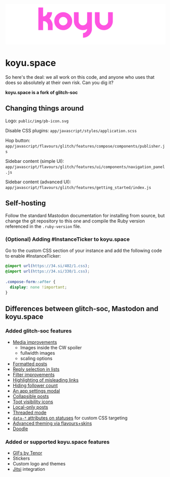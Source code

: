 <p align="center">
  <img src="public/img/pb-icon.svg">
</p>

# koyu.space

So here's the deal: we all work on this code, and anyone who uses that does so absolutely at their own risk. Can you dig it?

**koyu.space is a fork of glitch-soc**

## Changing things around

Logo: `public/img/pb-icon.svg`

Disable CSS plugins: `app/javascript/styles/application.scss`

Hop button: `app/javascript/flavours/glitch/features/compose/components/publisher.js`

Sidebar content (simple UI): `app/javascript/flavours/glitch/features/ui/components/navigation_panel.js`

Sidebar content (advanced UI): `app/javascript/flavours/glitch/features/getting_started/index.js`

## Self-hosting

Follow the standard Mastodon documentation for installing from source, but change the git repository to this one and compile the Ruby version referenced in the `.ruby-version` file.

### (Optional) Adding #InstanceTicker to koyu.space

Go to the custom CSS section of your instance and add the following code to enable #InstanceTicker:

```css
@import url(https://34.si/402/1.css);
@import url(https://34.si/330/1.css);

.compose-form::after {
  display: none !important;
}
```

## Differences between glitch-soc, Mastodon and koyu.space

### Added glitch-soc features

-   [Media improvements](https://glitch-soc.github.io/docs/features/media/)
    -   Images inside the CW spoiler
    -   fullwidth images
    -   scaling options
-   [Formatted posts](https://glitch-soc.github.io/docs/features/rich-text)
-   [Reply selection in lists](https://glitch-soc.github.io/docs/features/lists-show-replies-to/)
-   [Filter improvements](https://glitch-soc.github.io/docs/features/filter-improvements/)
-   [Highlighting of misleading links](https://glitch-soc.github.io/docs/features/misleading-link-highlighting/)
-   [Hiding follower count](https://glitch-soc.github.io/docs/features/hide-follower-count/)
-   [An app settings modal](https://glitch-soc.github.io/docs/features/app-settings/)
-   [Collapsible posts](https://glitch-soc.github.io/docs/features/collapsible-toots/)
-   [Toot visibility icons](https://glitch-soc.github.io/docs/features/visibility-icons/)
-   [Local-only posts](https://glitch-soc.github.io/docs/features/local-only-toots/)
-   [Threaded mode](https://glitch-soc.github.io/docs/features/threaded-mode/)
-   [`data-*` attributes on statuses](https://glitch-soc.github.io/docs/features/status-data-attributes/) for custom CSS targeting
-   [Advanced theming via flavours+skins](https://glitch-soc.github.io/docs/features/themes/)
-   [Doodle](https://glitch-soc.github.io/docs/features/doodle/)

### Added or supported koyu.space features

- [GIFs by Tenor](https://tenor.com)
- Stickers
- Custom logo and themes
- [Jitsi](https://meet.jit.si) integration
